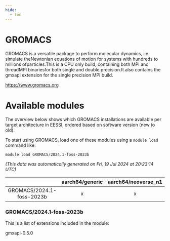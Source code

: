 ```yaml
---
hide:
  - toc
---
```


GROMACS
=======


GROMACS is a versatile package to perform molecular dynamics, i.e. simulate theNewtonian equations of motion for systems with hundreds to millions ofparticles.This is a CPU only build, containing both MPI and threadMPI binariesfor both single and double precision.It also contains the gmxapi extension for the single precision MPI build.

https://www.gromacs.org
# Available modules


The overview below shows which GROMACS installations are available per target architecture in EESSI, ordered based on software version (new to old).

To start using GROMACS, load one of these modules using a `module load` command like:

```shell
module load GROMACS/2024.1-foss-2023b
```

*(This data was automatically generated on Fri, 19 Jul 2024 at 20:23:14 UTC)*  

| |aarch64/generic|aarch64/neoverse_n1|aarch64/neoverse_v1|x86_64/generic|x86_64/amd/zen2|x86_64/amd/zen3|x86_64/intel/haswell|x86_64/intel/skylake_avx512|
| :---: | :---: | :---: | :---: | :---: | :---: | :---: | :---: | :---: |
|GROMACS/2024.1-foss-2023b|x|x|x|x|x|x|x|x|


### GROMACS/2024.1-foss-2023b

This is a list of extensions included in the module:

gmxapi-0.5.0
